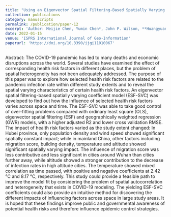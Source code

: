 ```yaml
---
title: "Using an Eigenvector Spatial Filtering-Based Spatially Varying Coefficient Model to Analyze the Spatial Heterogeneity of COVID-19 and Its Influencing Factors in Mainland China"
collection: publications
category: manuscripts
permalink: /publication/paper-12
excerpt: 'Author: Meijie Chen, Yumin Chen*, John P. Wilson, **Huangyuan Tan**, Tianyou Chu'
date: 2022-01-15
venue: 'ISPRS International Journal of Geo-Information'
paperurl: 'https://doi.org/10.3390/ijgi11010067'
---
```

Abstract: The COVID-19 pandemic has led to many deaths and economic disruptions across the world. Several studies have examined the effect of corresponding health risk factors in different places, but the problem of spatial heterogeneity has not been adequately addressed. The purpose of this paper was to explore how selected health risk factors are related to the pandemic infection rate within different study extents and to reveal the spatial varying characteristics of certain health risk factors. An eigenvector spatial filtering-based spatially varying coefficient model (ESF-SVC) was developed to find out how the influence of selected health risk factors varies across space and time. The ESF-SVC was able to take good control of over-fitting problems compared with ordinary least square (OLS), eigenvector spatial filtering (ESF) and geographically weighted regression (GWR) models, with a higher adjusted R2 and lower cross validation RMSE. The impact of health risk factors varied as the study extent changed: In Hubei province, only population density and wind speed showed significant spatially constant impact; while in mainland China, other factors including migration score, building density, temperature and altitude showed significant spatially varying impact. The influence of migration score was less contributive and less significant in cities around Wuhan than cities further away, while altitude showed a stronger contribution to the decrease of infection rates in high altitude cities. The temperature showed mixed correlation as time passed, with positive and negative coefficients at 2.42 °C and 8.17 °C, respectively. This study could provide a feasible path to improve the model fit by considering the problem of spatial autocorrelation and heterogeneity that exists in COVID-19 modeling. The yielding ESF-SVC coefficients could also provide an intuitive method for discovering the different impacts of influencing factors across space in large study areas. It is hoped that these findings improve public and governmental awareness of potential health risks and therefore influence epidemic control strategies.
